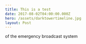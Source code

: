 ```yaml
---
title: This is a test
date: 2017-08-02T04:00:00.000Z
hero: /assets/darktowertimeline.jpg
layout: Post
---
```

of the emergency broadcast system




